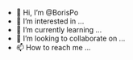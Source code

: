 - 👋 Hi, I’m @BorisPo
- 👀 I’m interested in ...
- 🌱 I’m currently learning ...
- 💞️ I’m looking to collaborate on ...
- 📫 How to reach me ...

<!---
BorisPo/BorisPo is a ✨ special ✨ repository because its `README.md` (this file) appears on your GitHub profile.
You can click the Preview link to take a look at your changes.
--->
